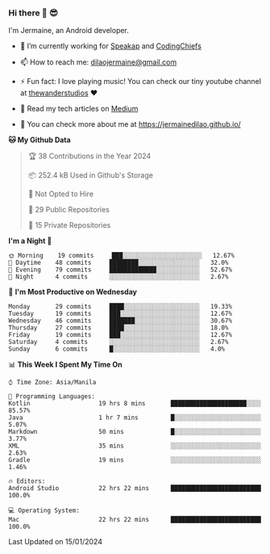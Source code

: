 ### Hi there 👋 😎
I'm Jermaine, an Android developer.

- 🔭 I’m currently working for [Speakap](https://www.speakap.com/) and [CodingChiefs](https://codingchiefs.com/en/)

- 📫 How to reach me: dilaojermaine@gmail.com

- ⚡ Fun fact: I love playing music! You can check our tiny youtube channel at [thewanderstudios](https://www.youtube.com/thewanderstudios) ♥️

- 📖 Read my tech articles on [Medium](https://jermainedilao.medium.com/)

- 👀 You can check more about me at https://jermainedilao.github.io/

<!--
**jermainedilao/jermainedilao** is a ✨ _special_ ✨ repository because its `README.md` (this file) appears on your GitHub profile.

Here are some ideas to get you started:

- 🔭 I’m currently working on ...
- 🌱 I’m currently learning ...
- 👯 I’m looking to collaborate on ...
- 🤔 I’m looking for help with ...
- 💬 Ask me about ...
- 📫 How to reach me: ...
- 😄 Pronouns: ...
- ⚡ Fun fact: ...
-->

<!--START_SECTION:waka-->
**🐱 My Github Data** 

> 🏆 38 Contributions in the Year 2024
 > 
> 📦 252.4 kB Used in Github's Storage 
 > 
> 🚫 Not Opted to Hire
 > 
> 📜 29 Public Repositories 
 > 
> 🔑 15 Private Repositories  
 > 
**I'm a Night 🦉** 

```text
🌞 Morning    19 commits     ███░░░░░░░░░░░░░░░░░░░░░░   12.67% 
🌆 Daytime    48 commits     ████████░░░░░░░░░░░░░░░░░   32.0% 
🌃 Evening    79 commits     █████████████░░░░░░░░░░░░   52.67% 
🌙 Night      4 commits      ░░░░░░░░░░░░░░░░░░░░░░░░░   2.67%

```
📅 **I'm Most Productive on Wednesday** 

```text
Monday       29 commits     ████░░░░░░░░░░░░░░░░░░░░░   19.33% 
Tuesday      19 commits     ███░░░░░░░░░░░░░░░░░░░░░░   12.67% 
Wednesday    46 commits     ███████░░░░░░░░░░░░░░░░░░   30.67% 
Thursday     27 commits     ████░░░░░░░░░░░░░░░░░░░░░   18.0% 
Friday       19 commits     ███░░░░░░░░░░░░░░░░░░░░░░   12.67% 
Saturday     4 commits      ░░░░░░░░░░░░░░░░░░░░░░░░░   2.67% 
Sunday       6 commits      █░░░░░░░░░░░░░░░░░░░░░░░░   4.0%

```


📊 **This Week I Spent My Time On** 

```text
⌚︎ Time Zone: Asia/Manila

💬 Programming Languages: 
Kotlin                   19 hrs 8 mins       █████████████████████░░░░   85.57% 
Java                     1 hr 7 mins         █░░░░░░░░░░░░░░░░░░░░░░░░   5.07% 
Markdown                 50 mins             █░░░░░░░░░░░░░░░░░░░░░░░░   3.77% 
XML                      35 mins             ░░░░░░░░░░░░░░░░░░░░░░░░░   2.63% 
Gradle                   19 mins             ░░░░░░░░░░░░░░░░░░░░░░░░░   1.46%

🔥 Editors: 
Android Studio           22 hrs 22 mins      █████████████████████████   100.0%

💻 Operating System: 
Mac                      22 hrs 22 mins      █████████████████████████   100.0%

```


 Last Updated on 15/01/2024
<!--END_SECTION:waka-->
